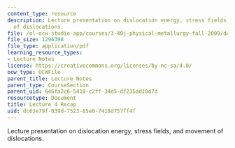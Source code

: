 ```yaml
---
content_type: resource
description: Lecture presentation on dislocation energy, stress fields, and movement
  of dislocations.
file: /ol-ocw-studio-app/courses/3-40j-physical-metallurgy-fall-2009/dc63e79f039d752385e07418d757ff4f_MIT3_40JF09_lec04.pdf
file_size: 1296398
file_type: application/pdf
learning_resource_types:
- Lecture Notes
license: https://creativecommons.org/licenses/by-nc-sa/4.0/
ocw_type: OCWFile
parent_title: Lecture Notes
parent_type: CourseSection
parent_uid: 646fa2c6-5410-c2ff-34d5-df235ad10d7d
resourcetype: Document
title: Lecture 4 Recap
uid: dc63e79f-039d-7523-85e0-7418d757ff4f
---
```

Lecture presentation on dislocation energy, stress fields, and movement of dislocations.
